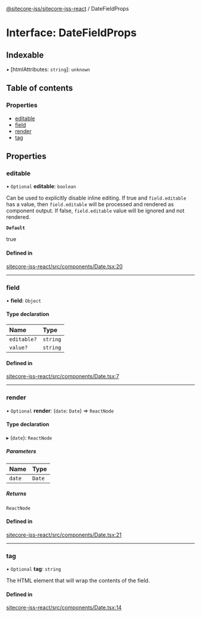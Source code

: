 [@sitecore-jss/sitecore-jss-react](../README.md) / DateFieldProps

# Interface: DateFieldProps

## Indexable

▪ [htmlAttributes: `string`]: `unknown`

## Table of contents

### Properties

- [editable](DateFieldProps.md#editable)
- [field](DateFieldProps.md#field)
- [render](DateFieldProps.md#render)
- [tag](DateFieldProps.md#tag)

## Properties

### editable

• `Optional` **editable**: `boolean`

Can be used to explicitly disable inline editing.
If true and `field.editable` has a value, then `field.editable` will be processed and rendered as component output. If false, `field.editable` value will be ignored and not rendered.

**`Default`**

true

#### Defined in

[sitecore-jss-react/src/components/Date.tsx:20](https://github.com/Sitecore/jss/blob/19e6229c3/packages/sitecore-jss-react/src/components/Date.tsx#L20)

---

### field

• **field**: `Object`

#### Type declaration

| Name        | Type     |
| :---------- | :------- |
| `editable?` | `string` |
| `value?`    | `string` |

#### Defined in

[sitecore-jss-react/src/components/Date.tsx:7](https://github.com/Sitecore/jss/blob/19e6229c3/packages/sitecore-jss-react/src/components/Date.tsx#L7)

---

### render

• `Optional` **render**: (`date`: `Date`) => `ReactNode`

#### Type declaration

▸ (`date`): `ReactNode`

##### Parameters

| Name   | Type   |
| :----- | :----- |
| `date` | `Date` |

##### Returns

`ReactNode`

#### Defined in

[sitecore-jss-react/src/components/Date.tsx:21](https://github.com/Sitecore/jss/blob/19e6229c3/packages/sitecore-jss-react/src/components/Date.tsx#L21)

---

### tag

• `Optional` **tag**: `string`

The HTML element that will wrap the contents of the field.

#### Defined in

[sitecore-jss-react/src/components/Date.tsx:14](https://github.com/Sitecore/jss/blob/19e6229c3/packages/sitecore-jss-react/src/components/Date.tsx#L14)
